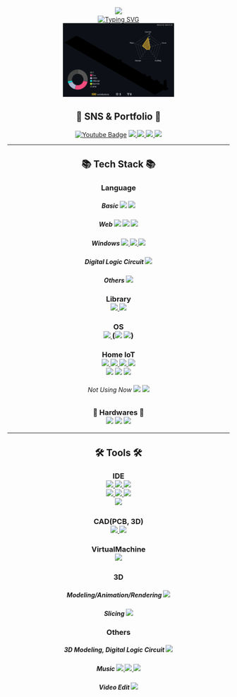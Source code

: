 

<div align=center>
<img src="https://capsule-render.vercel.app/api?type=waving&color=0:05A1FC,100:a82da8&height=200&section=header&text=TeddyElectronics&fontColor=FFFFFF&fontSize=60&animation=scaleIn&fontAlignY=38&desc=KimTeddy&descAlignY=51&descAlign=72&stroke=000000&strokeWidth=2" />
</div>
<div align=center>
<a href="https://git.io/typing-svg"><img src="https://readme-typing-svg.demolab.com?font=Fira+Code&duration=2000&pause=500&random=true&width=435&lines=My+major+is+electronic+engineering.;I+am+an+embedded+developer.;Home+IoT+is+my+hobby.;I+want+to+be+an+embedded+engineer." alt="Typing SVG" /></a><br>
<img src="./profile-3d-contrib/profile-custom-rainbow.svg" alt="svg" width="50%" height="">
</div>

<div align=center>
	<h2/>🎨 SNS & Portfolio 🎨
</div>
<div align=center>

[![Youtube Badge](https://img.shields.io/badge/Youtube-ff0000?style=flat&logo=youtube&link=https://www.youtube.com/@TeddyElectronics)](https://www.youtube.com/@TeddyElectronics)
	<a href="https://blog.naver.com/teddy_02">
		<img src="https://img.shields.io/badge/Naver Blog-03C75A?style=flat&logo=naver&logoColor=white" />
	</a>
 	<a href="https://www.instagram.com/teddy_electronics/">
		<img src="https://img.shields.io/badge/Instagram-E4405F?style=flat&logo=instagram&logoColor=white" />
	</a>
 	<a href="https://soundcloud.com/teddy-kim-818221387">
		<img src="https://img.shields.io/badge/SOUNDCLOUD-FF3300?style=flat&logo=soundcloud&logoColor=white" />
	</a>
	<a href="mailto:teddy_02@naver.com">
		<img src="https://img.shields.io/badge/Mail-30B980?style=flat&logo=Gmail&logoColor=white" />
	</a>
	<br>
</div>
	
***
<div align=center>
	<h2/>📚 Tech Stack 📚
</div>
<div align="center">
<h3/>Language
<h5/>Basic
	<img src="https://img.shields.io/badge/C-A8B9CC?style=flat&logo=c&logoColor=white"/>
	<img src="https://img.shields.io/badge/C++-00599C?style=flat&logo=cplusplus&logoColor=white"/>
<h5/>Web
	<img src="https://img.shields.io/badge/HTML5-E34F26?style=flat&logo=html5&logoColor=white"/>
	<img src="https://img.shields.io/badge/CSS3-1572B6?style=flat&logo=css3&logoColor=white"/>
	<img src="https://img.shields.io/badge/JavaScript-F7DF1E?style=flat&logo=javascript&logoColor=white"/>
<h5/>Windows
	<a href="https://github.com/KimTeddy/Batchfile">
		<img src="https://img.shields.io/badge/Repository-Windows batch-4D4D4D?style=flat&logo=windowsterminal&logoColor=white"/>
	</a>
	<a href="https://github.com/KimTeddy/VBScript/tree/main">
		<img src="https://img.shields.io/badge/Repository-Windows VBScript-0078D6?style=flat&logo=windows10&logoColor=white"/>
	</a>
	<img src="https://img.shields.io/badge/PowerShell-5391FE?style=flat&logo=powershell&logoColor=white"/>
<h5/>Digital Logic Circuit
	<a href="https://github.com/KimTeddy/DigitalSystem" target="_blank">
		<img src="https://img.shields.io/badge/Repository-Verilog-E01F27?style=flat&logo=v&logoColor=white"/>
	</a>
<h5/>Others
	<img src="https://img.shields.io/badge/Markdown-000000?style=flat&logo=markdown&logoColor=white"/>
<br>
<h3/>Library<br>
	<a href="https://github.com/KimTeddy/OpenGL" target="_blank">
		<img src="https://img.shields.io/badge/Repository-OpenGL-5586A4?style=flat&logo=opengl&logoColor=white"/>
	</a>
	<a href="https://github.com/KimTeddy/OpenCV" target="_blank">
		<img src="https://img.shields.io/badge/Repository-OpenCV-5C3EE8?style=flat&logo=opencv&logoColor=white"/>
	</a>
<br>
<h3/>OS<br>
	<a href="" target="_blank">
		<img src="https://img.shields.io/badge/Linux-FCC624?style=flat&logo=linux&logoColor=white"/>
	</a>
	(<img src="https://img.shields.io/badge/Zsh-F15A24?style=flat&logo=zsh&logoColor=white"/>
	<img src="https://img.shields.io/badge/Jupyter-F37626?style=flat&logo=jupyter&logoColor=white"/>)
<br>
<h3/>Home IoT<br>
	<a href="https://www.home-assistant.io/" target="_blank">
		<img src="https://img.shields.io/badge/Home Assistant-41BDF5?style=flat&logo=homeassistant&logoColor=white"/>
	</a>
	<a href="https://www.esphome.io/" target="_blank">
		<img src="https://img.shields.io/badge/ESPHome-000000?style=flat&logo=esphome&logoColor=white"/>
	</a>
	<a href="https://nodered.org/" target="_blank">
		<img src="https://img.shields.io/badge/Node--RED-8F0000?style=flat&logo=nodered&logoColor=white"/>
	</a>
	<img src="https://img.shields.io/badge/YAML-CB171E?style=flat&logo=yaml&logoColor=white"/>
	<br>
	<img src="https://img.shields.io/badge/Google Assistant SDK-4285F4?style=flat&logo=googleassistant&logoColor=white"/>
	<img src="https://img.shields.io/badge/Google Home-4285F4?style=flat&logo=googlehome&logoColor=white"/>
	<img src="https://img.shields.io/badge/Google Assistant-4285F4?style=flat&logo=googleassistant&logoColor=white"/>
<h6/>Not Using Now
	<img src="https://img.shields.io/badge/IFTTT-000000?style=flat&logo=ifttt&logoColor=white"/>
	<img src="https://img.shields.io/badge/Adafruit IO-000000?style=flat&logo=adafruit&logoColor=white"/>

<h3/>📱 Hardwares 📱<br>
	<img src="https://img.shields.io/badge/Arm-0091BD?style=flat&logo=arm&logoColor=white"/>
	<img src="https://img.shields.io/badge/Arduino-00878F?style=flat&logo=arduino&logoColor=white"/>
	<img src="https://img.shields.io/badge/Raspberry Pi-A22846?style=flat&logo=raspberrypi&logoColor=white"/>
</div>
	
***
<div align=center>
	<h2/>🛠 Tools 🛠
<h3/>IDE<br>
	<a href="https://visualstudio.microsoft.com/ko/#vs-section">
		<img src="https://img.shields.io/badge/Visual Studio-5C2D91?style=flat&logo=visualstudio&logoColor=white"/>
	</a>
	<a href="[https://visualstudio.microsoft.com/ko/#vs-section](https://code.visualstudio.com/)">
		<img src="https://img.shields.io/badge/Visual Studio Code-007ACC?style=flat&logo=visualstudiocode&logoColor=white"/>
	</a>
	<a href="https://www.arduino.cc/en/software">
		<img src="https://img.shields.io/badge/Arduino-00979D?style=flat&logo=arduino&logoColor=white"/>
	</a>
<br>
	<a href="https://www.iar.com/products/architectures/arm/iar-embedded-workbench-for-arm/">
		<img src="https://img.shields.io/badge/IAR-000000?style=flat&logo=arm&logoColor=white"/>
	</a>
	<a href="https://www.st.com/en/development-tools/stm32cubeide.html">
		<img src="https://img.shields.io/badge/Cube IDE-3BB5E5?style=flat&logo=stmicroelectronics&logoColor=white"/>
	</a>
	<a href="https://www.st.com/en/development-tools/stm32cubemx.html">
		<img src="https://img.shields.io/badge/Cube MX-3BB5E5?style=flat&logo=stmicroelectronics&logoColor=white"/>
	</a>
<br>
	<a href="https://www.xilinx.com/products/design-tools/vivado.html" target="_blank">
		<img src="https://img.shields.io/badge/Vivado-D5D66A?style=flat&logo=amd&logoColor=white"/>
	</a>	
<br>
<h3/>CAD(PCB, 3D)<br>
	<a href="https://www.kicad.org/">
		<img src="https://img.shields.io/badge/KiCad-314CB0?style=flat&logo=kicad&logoColor=white"/>
	</a>
	<a href="https://www.solidworks.com/ko">
		<img src="https://img.shields.io/badge/SOLIDWORKS-FF0000?style=flat&logo=dassaultsystemes&logoColor=white"/>
	</a>
<br>
<h3/>VirtualMachine<br>
	<a href="https://www.virtualbox.org/">
		<img src="https://img.shields.io/badge/VirtualBox-183A61?style=flat&logo=virtualbox&logoColor=white"/>
	</a>
<br>
<h3/>3D<br>
<h5/>Modeling/Animation/Rendering
	<a href="https://www.blender.org/">
		<img src="https://img.shields.io/badge/Blender-F5792A?style=flat&logo=blender&logoColor=white"/>
	</a>
<h5/>Slicing
	<a href="https://ultimaker.com/software/ultimaker-cura/">
		<img src="https://img.shields.io/badge/Cura-196EF0?style=flat&logo=c&logoColor=white"/>
	</a>
<br>
<h3/>Others<br>
<h5/>3D Modeling, Digital Logic Circuit
	<a href="https://www.minecraft.net/ko-kr">
		<img src="https://img.shields.io/badge/Minecraft-62B47A?style=flat&logo=minecraft&logoColor=white"/>
	</a>
<h5/>Music
	<a href="https://musescore.org/ko">
		<img src="https://img.shields.io/badge/MuseScore-1A70B8?style=flat&logo=musescore&logoColor=white"/>
	</a>
	<a href="https://www.presonus.com/en/start">
		<img src="https://img.shields.io/badge/Studio One 5-0083FF?style=flat&logo=&logoColor=white"/>
	</a>
	<a href="https://apps.apple.com/kr/app/garageband/id408709785">
		<img src="https://img.shields.io/badge/GarageBand-F2653A?style=flat&logo=itunes&logoColor=white"/>
	</a>
<h5/>Video Edit
	<a href="https://www.minecraft.net/ko-kr">
		<img src="https://img.shields.io/badge/DavinciResolve-233A51?style=flat&logo=davinciresolve&logoColor=white"/>
	</a>
</div>
<br>


<br>
<div align=center>



</div>

<!--
https://readme-typing-svg.demolab.com/demo/
	<a href="https://git.io/typing-svg"><img src="https://readme-typing-svg.demolab.com?font=Fira+Code&duration=2000&pause=500&multiline=true&repeat=false&random=true&width=435&height=120&lines=My+major+is+electronic+engineering.;I+am+an+embedded+developer.;Home+IoT+is+my+hobby.;I+want+to+be+an+embedded+engineer." alt="Typing SVG" /></a>
 Line 1
My major is electronic engineering.
Line 2
I am an embedded developer.
Line 3
Home IoT is my hobby.
Line 4
I want to be an embedded engineer.-->

<!--
<div align=center>
<a href="https://hits.seeyoufarm.com"><img src="https://hits.seeyoufarm.com/api/count/incr/badge.svg?url=https%3A%2F%2Fgithub.com%2FKimTeddy%2Fhit-counter&count_bg=%2379C83D&title_bg=%23555555&icon=&icon_color=%23E7E7E7&title=hits&edge_flat=false"/></a>
 
[![Top Langs](https://github-readme-stats.vercel.app/api/top-langs/?username=KimTeddy&layout=compact)](https://github.com/KimTeddy/github-readme-stats)
</div>

<div align=center>

![Teddy's GitHub stats](https://github-readme-stats.vercel.app/api?username=KimTeddy&show_icons=true&theme=holi&hide=prs,issues&count_private=true&hide_rank=true)
</div>
-->
<!--### Hi there 👋-->

<!--
**KimTeddy/KimTeddy** is a ✨ _special_ ✨ repository because its `README.md` (this file) appears on your GitHub profile.

Here are some ideas to get you started:

- 🔭 I’m currently working on ...
- 🌱 I’m currently learning ...
- 👯 I’m looking to collaborate on ...
- 🤔 I’m looking for help with ...
- 💬 Ask me about ...
- 📫 How to reach me: ...
- 😄 Pronouns: ...
- ⚡ Fun fact: ...
-->
